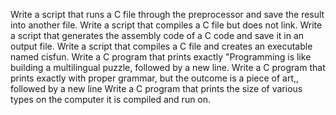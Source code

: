 Write a script that runs a C file through the preprocessor and save the result into another file.
Write a script that compiles a C file but does not link.
Write a script that generates the assembly code of a C code and save it in an output file.
Write a script that compiles a C file and creates an executable named cisfun.
Write a C program that prints exactly "Programming is like building a multilingual puzzle, followed by a new line.
Write a C program that prints exactly with proper grammar, but the outcome is a piece of art,, followed by a new line
Write a C program that prints the size of various types on the computer it is compiled and run on.
